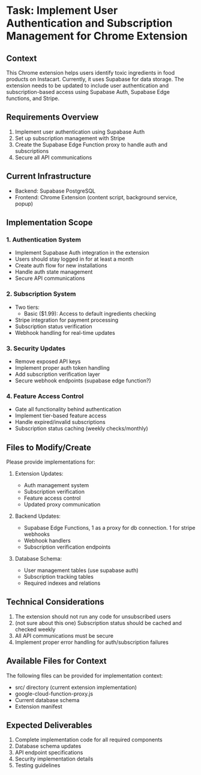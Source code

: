 # Task: Implement User Authentication and Subscription Management for Chrome Extension

## Context

This Chrome extension helps users identify toxic ingredients in food products on Instacart. Currently, it uses Supabase for data storage. The extension needs to be updated to include user authentication and subscription-based access using Supabase Auth, Supabase Edge functions, and Stripe.

## Requirements Overview

1. Implement user authentication using Supabase Auth
2. Set up subscription management with Stripe
3. Create the Supabase Edge Function proxy to handle auth and subscriptions
4. Secure all API communications

## Current Infrastructure

- Backend: Supabase PostgreSQL
- Frontend: Chrome Extension (content script, background service, popup)

## Implementation Scope

### 1. Authentication System

- Implement Supabase Auth integration in the extension
- Users should stay logged in for at least a month
- Create auth flow for new installations
- Handle auth state management
- Secure API communications

### 2. Subscription System

- Two tiers:
  - Basic ($1.99): Access to default ingredients checking
- Stripe integration for payment processing
- Subscription status verification
- Webhook handling for real-time updates

### 3. Security Updates

- Remove exposed API keys
- Implement proper auth token handling
- Add subscription verification layer
- Secure webhook endpoints (supabase edge function?)

### 4. Feature Access Control

- Gate all functionality behind authentication
- Implement tier-based feature access
- Handle expired/invalid subscriptions
- Subscription status caching (weekly checks/monthly)

## Files to Modify/Create

Please provide implementations for:

1. Extension Updates:

   - Auth management system
   - Subscription verification
   - Feature access control
   - Updated proxy communication

2. Backend Updates:

   - Supabase Edge Functions, 1 as a proxy for db connection. 1 for stripe webhooks
   - Webhook handlers
   - Subscription verification endpoints

3. Database Schema:
   - User management tables (use supabase auth)
   - Subscription tracking tables
   - Required indexes and relations

## Technical Considerations

1. The extension should not run any code for unsubscribed users
2. (not sure about this one) Subscription status should be cached and checked weekly
3. All API communications must be secure
4. Implement proper error handling for auth/subscription failures

## Available Files for Context

The following files can be provided for implementation context:

- src/ directory (current extension implementation)
- google-cloud-function-proxy.js
- Current database schema
- Extension manifest

## Expected Deliverables

1. Complete implementation code for all required components
2. Database schema updates
3. API endpoint specifications
4. Security implementation details
5. Testing guidelines
